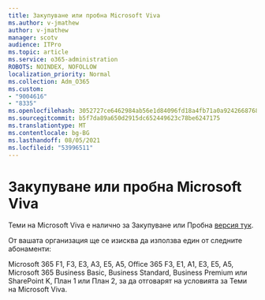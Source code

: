 ```yaml
---
title: Закупуване или пробна Microsoft Viva
ms.author: v-jmathew
author: v-jmathew
manager: scotv
audience: ITPro
ms.topic: article
ms.service: o365-administration
ROBOTS: NOINDEX, NOFOLLOW
localization_priority: Normal
ms.collection: Adm_O365
ms.custom:
- "9004616"
- "8335"
ms.openlocfilehash: 3052727ce6462984ab56e1d84096fd18a4fb71a0a9242668768793e2d0416ab5
ms.sourcegitcommit: b5f7da89a650d2915dc652449623c78be6247175
ms.translationtype: MT
ms.contentlocale: bg-BG
ms.lasthandoff: 08/05/2021
ms.locfileid: "53996511"
---
```

# <a name="buy-or-trial-microsoft-viva"></a>Закупуване или пробна Microsoft Viva

Теми на Microsoft Viva е налично за Закупуване или Пробна [версия тук](https://aka.ms/BuyVivaTopics).

От вашата организация ще се изисква да използва един от следните абонаменти:

Microsoft 365 F1, F3, E3, A3, E5, A5, Office 365 F3, E1, A1, E3, E5, A5, Microsoft 365 Business Basic, Business Standard, Business Premium или SharePoint K, План 1 или План 2, за да отговарят на условията за Теми на Microsoft Viva.
